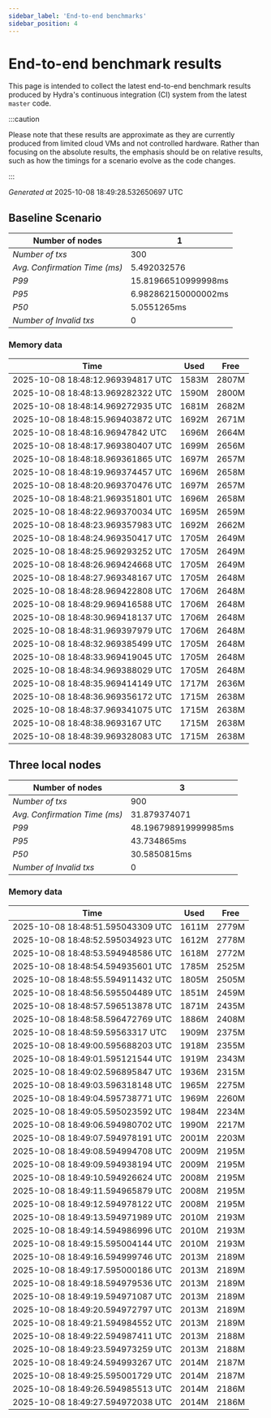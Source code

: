 ```yaml
--- 
sidebar_label: 'End-to-end benchmarks' 
sidebar_position: 4 
--- 
```


# End-to-end benchmark results 

This page is intended to collect the latest end-to-end benchmark  results produced by Hydra's continuous integration (CI) system from  the latest `master` code.

:::caution

Please note that these results are approximate  as they are currently produced from limited cloud VMs and not controlled hardware.  Rather than focusing on the absolute results,   the emphasis should be on relative results,  such as how the timings for a scenario evolve as the code changes.

:::

_Generated at_  2025-10-08 18:49:28.532650697 UTC


## Baseline Scenario



| Number of nodes |  1 | 
| -- | -- |
| _Number of txs_ | 300 |
| _Avg. Confirmation Time (ms)_ | 5.492032576 |
| _P99_ | 15.81966510999998ms |
| _P95_ | 6.982862150000002ms |
| _P50_ | 5.0551265ms |
| _Number of Invalid txs_ | 0 |
      

### Memory data 

 | Time | Used | Free | 
|------------------------------------|------|------|
 | 2025-10-08 18:48:12.969394817 UTC | 1583M | 2807M | 
 | 2025-10-08 18:48:13.969282322 UTC | 1590M | 2800M | 
 | 2025-10-08 18:48:14.969272935 UTC | 1681M | 2682M | 
 | 2025-10-08 18:48:15.969403872 UTC | 1692M | 2671M | 
 | 2025-10-08 18:48:16.96947842 UTC | 1696M | 2664M | 
 | 2025-10-08 18:48:17.969380407 UTC | 1699M | 2656M | 
 | 2025-10-08 18:48:18.969361865 UTC | 1697M | 2657M | 
 | 2025-10-08 18:48:19.969374457 UTC | 1696M | 2658M | 
 | 2025-10-08 18:48:20.969370476 UTC | 1697M | 2657M | 
 | 2025-10-08 18:48:21.969351801 UTC | 1696M | 2658M | 
 | 2025-10-08 18:48:22.969370034 UTC | 1695M | 2659M | 
 | 2025-10-08 18:48:23.969357983 UTC | 1692M | 2662M | 
 | 2025-10-08 18:48:24.969350417 UTC | 1705M | 2649M | 
 | 2025-10-08 18:48:25.969293252 UTC | 1705M | 2649M | 
 | 2025-10-08 18:48:26.969424668 UTC | 1705M | 2649M | 
 | 2025-10-08 18:48:27.969348167 UTC | 1705M | 2648M | 
 | 2025-10-08 18:48:28.969422808 UTC | 1706M | 2648M | 
 | 2025-10-08 18:48:29.969416588 UTC | 1706M | 2648M | 
 | 2025-10-08 18:48:30.969418137 UTC | 1706M | 2648M | 
 | 2025-10-08 18:48:31.969397979 UTC | 1706M | 2648M | 
 | 2025-10-08 18:48:32.969385499 UTC | 1705M | 2648M | 
 | 2025-10-08 18:48:33.969419045 UTC | 1705M | 2648M | 
 | 2025-10-08 18:48:34.969388029 UTC | 1705M | 2648M | 
 | 2025-10-08 18:48:35.969414149 UTC | 1717M | 2636M | 
 | 2025-10-08 18:48:36.969356172 UTC | 1715M | 2638M | 
 | 2025-10-08 18:48:37.969341075 UTC | 1715M | 2638M | 
 | 2025-10-08 18:48:38.9693167 UTC | 1715M | 2638M | 
 | 2025-10-08 18:48:39.969328083 UTC | 1715M | 2638M | 


## Three local nodes



| Number of nodes |  3 | 
| -- | -- |
| _Number of txs_ | 900 |
| _Avg. Confirmation Time (ms)_ | 31.879374071 |
| _P99_ | 48.196798919999985ms |
| _P95_ | 43.734865ms |
| _P50_ | 30.5850815ms |
| _Number of Invalid txs_ | 0 |
      

### Memory data 

 | Time | Used | Free | 
|------------------------------------|------|------|
 | 2025-10-08 18:48:51.595043309 UTC | 1611M | 2779M | 
 | 2025-10-08 18:48:52.595034923 UTC | 1612M | 2778M | 
 | 2025-10-08 18:48:53.594948586 UTC | 1618M | 2772M | 
 | 2025-10-08 18:48:54.594935601 UTC | 1785M | 2525M | 
 | 2025-10-08 18:48:55.594911432 UTC | 1805M | 2505M | 
 | 2025-10-08 18:48:56.595504489 UTC | 1851M | 2459M | 
 | 2025-10-08 18:48:57.596513878 UTC | 1871M | 2435M | 
 | 2025-10-08 18:48:58.596472769 UTC | 1886M | 2408M | 
 | 2025-10-08 18:48:59.59563317 UTC | 1909M | 2375M | 
 | 2025-10-08 18:49:00.595688203 UTC | 1918M | 2355M | 
 | 2025-10-08 18:49:01.595121544 UTC | 1919M | 2343M | 
 | 2025-10-08 18:49:02.596895847 UTC | 1936M | 2315M | 
 | 2025-10-08 18:49:03.596318148 UTC | 1965M | 2275M | 
 | 2025-10-08 18:49:04.595738771 UTC | 1969M | 2260M | 
 | 2025-10-08 18:49:05.595023592 UTC | 1984M | 2234M | 
 | 2025-10-08 18:49:06.594980702 UTC | 1990M | 2217M | 
 | 2025-10-08 18:49:07.594978191 UTC | 2001M | 2203M | 
 | 2025-10-08 18:49:08.594994708 UTC | 2009M | 2195M | 
 | 2025-10-08 18:49:09.594938194 UTC | 2009M | 2195M | 
 | 2025-10-08 18:49:10.594926624 UTC | 2008M | 2195M | 
 | 2025-10-08 18:49:11.594965879 UTC | 2008M | 2195M | 
 | 2025-10-08 18:49:12.594978122 UTC | 2008M | 2195M | 
 | 2025-10-08 18:49:13.594971989 UTC | 2010M | 2193M | 
 | 2025-10-08 18:49:14.594986996 UTC | 2010M | 2193M | 
 | 2025-10-08 18:49:15.595004144 UTC | 2010M | 2193M | 
 | 2025-10-08 18:49:16.594999746 UTC | 2013M | 2189M | 
 | 2025-10-08 18:49:17.595000186 UTC | 2013M | 2189M | 
 | 2025-10-08 18:49:18.594979536 UTC | 2013M | 2189M | 
 | 2025-10-08 18:49:19.594971087 UTC | 2013M | 2189M | 
 | 2025-10-08 18:49:20.594972797 UTC | 2013M | 2189M | 
 | 2025-10-08 18:49:21.594984552 UTC | 2013M | 2189M | 
 | 2025-10-08 18:49:22.594987411 UTC | 2013M | 2188M | 
 | 2025-10-08 18:49:23.594973259 UTC | 2013M | 2188M | 
 | 2025-10-08 18:49:24.594993267 UTC | 2014M | 2187M | 
 | 2025-10-08 18:49:25.595001729 UTC | 2014M | 2187M | 
 | 2025-10-08 18:49:26.594985513 UTC | 2014M | 2186M | 
 | 2025-10-08 18:49:27.594972038 UTC | 2014M | 2186M | 

